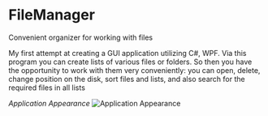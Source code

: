 # FileManager
Convenient organizer for working with files

My first attempt at creating a GUI application utilizing C#, WPF.
Via this program you can create lists of various files or folders. So then you have the opportunity to work with them very conveniently: you can open, delete, change position on the disk, sort files and lists, and also search for the required files in all lists

_Application Appearance_
![Application Appearance](https://github.com/AndreySyp/FileManager/assets/79203663/dfcc978e-3c7f-4009-847d-e5f00b0f7959)
